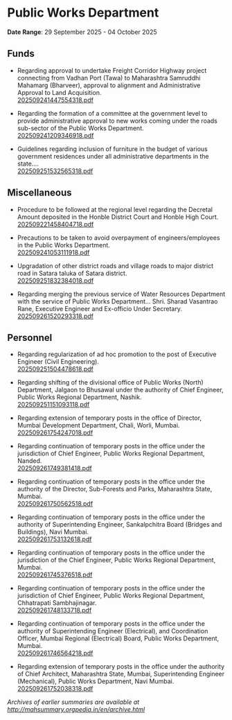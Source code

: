 # Public Works Department

**Date Range**: 29 September 2025 - 04 October 2025


## Funds
- Regarding approval to undertake Freight Corridor Highway project connecting from Vadhan Port (Tawa) to Maharashtra Samruddhi Mahamarg (Bharveer), approval to alignment and Administrative Approval to Land Acquisition.\
  [202509241447554318.pdf](https://gr.maharashtra.gov.in/Site/Upload/Government%20Resolutions/English/202509241447554318.pdf)

- Regarding the formation of a committee at the government level to provide administrative approval to new works coming under the roads sub-sector of the Public Works Department.\
  [202509241209346918.pdf](https://gr.maharashtra.gov.in/Site/Upload/Government%20Resolutions/English/202509241209346918.pdf)

- Guidelines regarding inclusion of furniture in the budget of various government residences under all administrative departments in the state....\
  [202509251532565318.pdf](https://gr.maharashtra.gov.in/Site/Upload/Government%20Resolutions/English/202509251532565318.pdf)

## Miscellaneous
- Procedure to be followed at the regional level regarding the Decretal Amount deposited in the Honble District Court and Honble High Court.\
  [202509221458404718.pdf](https://gr.maharashtra.gov.in/Site/Upload/Government%20Resolutions/English/202509221458404718.pdf)

- Precautions to be taken to avoid overpayment of engineers/employees in the Public Works Department.\
  [202509241053111918.pdf](https://gr.maharashtra.gov.in/Site/Upload/Government%20Resolutions/English/202509241053111918.pdf)

- Upgradation  of other district roads and village roads  to major district road in Satara taluka of Satara district.\
  [202509251832384018.pdf](https://gr.maharashtra.gov.in/Site/Upload/Government%20Resolutions/English/202509251832384018.pdf)

- Regarding merging the previous service of Water Resources Department with the service of Public Works Department... Shri. Sharad Vasantrao Rane, Executive Engineer and Ex-officio Under Secretary.\
  [202509261520293318.pdf](https://gr.maharashtra.gov.in/Site/Upload/Government%20Resolutions/English/202509261520293318.pdf)

## Personnel
- Regarding regularization of ad hoc promotion to the post of Executive Engineer (Civil Engineering).\
  [202509251504478618.pdf](https://gr.maharashtra.gov.in/Site/Upload/Government%20Resolutions/English/202509251504478618.pdf)

- Regarding shifting of the divisional office of Public Works (North) Department, Jalgaon to Bhusawal under the authority of Chief Engineer, Public Works Regional Department, Nashik.\
  [202509251151093118.pdf](https://gr.maharashtra.gov.in/Site/Upload/Government%20Resolutions/English/202509251151093118.pdf)

- Regarding extension of temporary posts in the office of Director, Mumbai Development Department, Chali, Worli, Mumbai.\
  [202509261754247018.pdf](https://gr.maharashtra.gov.in/Site/Upload/Government%20Resolutions/English/202509261754247018.pdf)

- Regarding continuation of temporary posts in the office under the jurisdiction of Chief Engineer, Public Works Regional Department, Nanded.\
  [202509261749381418.pdf](https://gr.maharashtra.gov.in/Site/Upload/Government%20Resolutions/English/202509261749381418.pdf)

- Regarding continuation of temporary posts in the office under the authority of the Director, Sub-Forests and Parks, Maharashtra State, Mumbai.\
  [202509261750562518.pdf](https://gr.maharashtra.gov.in/Site/Upload/Government%20Resolutions/English/202509261750562518.pdf)

- Regarding continuation of temporary posts in the office under the authority of Superintending Engineer, Sankalpchitra Board (Bridges and Buildings), Navi Mumbai.\
  [202509261753132618.pdf](https://gr.maharashtra.gov.in/Site/Upload/Government%20Resolutions/English/202509261753132618.pdf)

- Regarding continuation of temporary posts in the office under the jurisdiction of the Chief Engineer, Public Works Regional Department, Mumbai.\
  [202509261745376518.pdf](https://gr.maharashtra.gov.in/Site/Upload/Government%20Resolutions/English/202509261745376518....pdf)

- Regarding continuation of temporary posts in the office under the jurisdiction of Chief Engineer, Public Works Regional Department, Chhatrapati Sambhajinagar.\
  [202509261748133718.pdf](https://gr.maharashtra.gov.in/Site/Upload/Government%20Resolutions/English/202509261748133718.pdf)

- Regarding continuation of temporary posts in the office under the authority of Superintending Engineer (Electrical), and Coordination Officer, Mumbai Regional (Electrical) Board, Public Works Department, Mumbai.\
  [202509261746564218.pdf](https://gr.maharashtra.gov.in/Site/Upload/Government%20Resolutions/English/202509261746564218.pdf)

- Regarding extension of temporary posts in the office under the authority of Chief Architect, Maharashtra State, Mumbai, Superintending Engineer (Mechanical), Public Works Department, Navi Mumbai.\
  [202509261752038318.pdf](https://gr.maharashtra.gov.in/Site/Upload/Government%20Resolutions/English/202509261752038318.pdf)


*Archives of earlier summaries are available at http://mahsummary.orgpedia.in/en/archive.html*